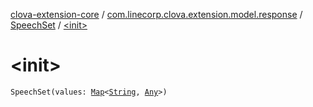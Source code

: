 [clova-extension-core](../../index.md) / [com.linecorp.clova.extension.model.response](../index.md) / [SpeechSet](index.md) / [&lt;init&gt;](./-init-.md)

# &lt;init&gt;

`SpeechSet(values: `[`Map`](https://kotlinlang.org/api/latest/jvm/stdlib/kotlin.collections/-map/index.html)`<`[`String`](https://kotlinlang.org/api/latest/jvm/stdlib/kotlin/-string/index.html)`, `[`Any`](https://kotlinlang.org/api/latest/jvm/stdlib/kotlin/-any/index.html)`>)`
